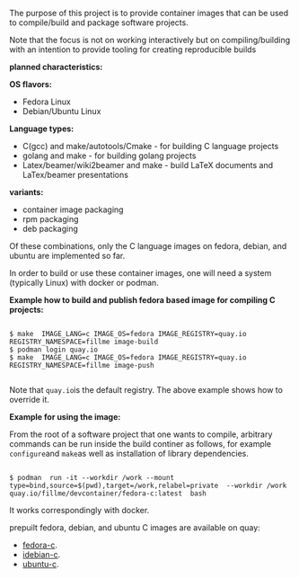 
The purpose of this project is to provide container images that can be used to compile/build and package software projects.

Note that the focus is not on working interactively but on compiling/building with an intention
to provide tooling for creating reproducible builds



**planned characteristics:**

**OS flavors:**
* Fedora Linux
* Debian/Ubuntu Linux

**Language types:**

* C(gcc) and make/autotools/Cmake - for building C language projects
* golang and make - for building golang projects
* Latex/beamer/wiki2beamer and make - build LaTeX documents and LaTex/beamer presentations

**variants:**

* container image packaging
* rpm packaging
* deb packaging


Of these combinations, only the C language images on fedora, debian, and ubuntu are   implemented so far.


In order to build or use these container images,  one will need a system (typically Linux) with docker or podman.






**Example how to build and publish fedora based image for compiling C projects:**

```console

$ make  IMAGE_LANG=c IMAGE_OS=fedora IMAGE_REGISTRY=quay.io REGISTRY_NAMESPACE=fillme image-build
$ podman login quay.io
$ make  IMAGE_LANG=c IMAGE_OS=fedora IMAGE_REGISTRY=quay.io REGISTRY_NAMESPACE=fillme image-push


```

Note that `quay.io`is the default registry. The above example shows how to override it.

**Example for using the image:**

From the root of a software project that one wants to compile, arbitrary commands  can be run inside the build continer
as follows, for example `configure`and `make`as well as installation of library dependencies.

```console

$ podman  run -it --workdir /work --mount type=bind,source=$(pwd),target=/work,relabel=private  --workdir /work quay.io/fillme/devcontainer/fedora-c:latest  bash  

```

It works correspondingly with docker.

prepuilt fedora, debian, and ubuntu C  images are available on quay:

* [fedora-c](https://quay.io/repository/madam/devcontainer/fedora-c).
* [idebian-c](https://quay.io/repository/madam/devcontainer/debian-c).
* [ubuntu-c](https://quay.io/repository/madam/devcontainer/ubuntu-c).


